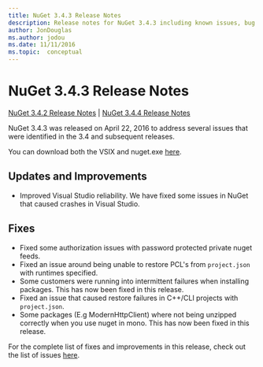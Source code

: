 ```yaml
---
title: NuGet 3.4.3 Release Notes
description: Release notes for NuGet 3.4.3 including known issues, bug fixes, added features, and DCRs.
author: JonDouglas
ms.author: jodou
ms.date: 11/11/2016
ms.topic:  conceptual
---
```


# NuGet 3.4.3 Release Notes

[NuGet 3.4.2 Release Notes](../release-notes/nuget-3.4.2.md) | [NuGet 3.4.4 Release Notes](../release-notes/nuget-3.4.4.md)

NuGet 3.4.3 was released on April 22, 2016 to address several issues that were identified in the 3.4 and subsequent releases.

You can download both the VSIX and nuget.exe [here](https://dist.nuget.org/index.html).

## Updates and Improvements

* Improved Visual Studio reliability. We have fixed some issues in NuGet that caused crashes in Visual Studio.

## Fixes

* Fixed some authorization issues with password protected private nuget feeds.
* Fixed an issue around being unable to restore PCL's from `project.json` with runtimes specified.
* Some customers were running into intermittent failures when installing packages. This has now been fixed in this release.
* Fixed an issue that caused restore failures in C++/CLI projects with `project.json`.
* Some packages (E.g ModernHttpClient) where not being unzipped correctly when you use nuget in mono. This has now been fixed in this release.

For the complete list of fixes and improvements in this release, check out the list of issues [here](https://github.com/NuGet/Home/issues?q=is%3Aissue+milestone%3A3.4.3+is%3Aclosed).